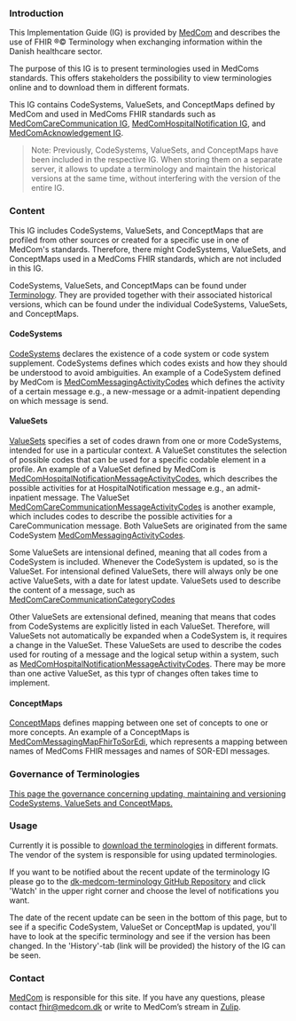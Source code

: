 ### Introduction

This Implementation Guide (IG) is provided by [MedCom](https://www.medcom.dk/) and describes the use of FHIR ®© Terminology when exchanging information within the Danish healthcare sector.

The purpose of this IG is to present terminologies used in MedComs standards. This offers stakeholders the possibility to view terminologies online and to download them in different formats. 

This IG contains CodeSystems, ValueSets, and ConceptMaps defined by MedCom and used in MedComs FHIR standards such as [MedComCareCommunication IG](https://build.fhir.org/ig/medcomdk/dk-medcom-carecommunication/), [MedComHospitalNotification IG](https://build.fhir.org/ig/medcomdk/dk-medcom-hospitalnotification/), and [MedComAcknowledgement IG](https://build.fhir.org/ig/medcomdk/dk-medcom-acknowledgement/). 

> Note: Previously, CodeSystems, ValueSets, and ConceptMaps have been included in the respective IG. When storing them on a separate server, it allows to update a terminology and maintain the historical versions at the same time, without interfering with the version of the entire IG.

### Content

This IG includes CodeSystems, ValueSets, and ConceptMaps that are profiled from other sources or created for a specific use in one of MedCom's standards. Therefore, there might CodeSystems, ValueSets, and ConceptMaps used in a MedComs FHIR standards, which are not included in this IG. 

CodeSystems, ValueSets, and ConceptMaps can be found under [Terminology](https://build.fhir.org/ig/medcomdk/dk-medcom-terminology/terminology.html). They are provided together with their associated historical versions, which can be found under the individual CodeSystems, ValueSets, and ConceptMaps. 

#### CodeSystems

[CodeSystems](https://hl7.org/fhir/codesystem.html) declares the existence of a code system or code system supplement. CodeSystems defines which codes exists and how they should be understood to avoid ambiguities. An example of a CodeSystem defined by MedCom is [MedComMessagingActivityCodes](https://build.fhir.org/ig/medcomdk/dk-medcom-terminology/CodeSystem-medcom-messaging-activityCodes.html) which defines the activity of a certain message e.g., a new-message or a admit-inpatient depending on which message is send.

#### ValueSets

[ValueSets](https://www.hl7.org/fhir/valueset.html) specifies a set of codes drawn from one or more CodeSystems, intended for use in a particular context. A ValueSet constitutes the selection of possible codes that can be used for a specific codable element in a profile. An example of a ValueSet defined by MedCom is [MedComHospitalNotificationMessageActivityCodes](https://build.fhir.org/ig/medcomdk/dk-medcom-terminology/ValueSet-medcom-hospitalNotification-messageActivities.html), which describes the possible activities for at HospitalNotification message e.g., an admit-inpatient message. The ValueSet [MedComCareCommunicationMessageActivityCodes](https://build.fhir.org/ig/medcomdk/dk-medcom-terminology/ValueSet-medcom-careCommunication-messagingActivities.html) is another example, which includes codes to describe the possible activities for a CareCommunication message. Both ValueSets are originated from the same CodeSystem [MedComMessagingActivityCodes](https://build.fhir.org/ig/medcomdk/dk-medcom-terminology/CodeSystem-medcom-messaging-activityCodes.html). 

Some ValueSets are intensional defined, meaning that all codes from a CodeSystem is included. Whenever the CodeSystem is updated, so is the ValueSet. For intensional defined ValueSets, there will always only be one active ValueSets, with a date for latest update. ValueSets used to describe the content of a message, such as [MedComCareCommunicationCategoryCodes](https://build.fhir.org/ig/medcomdk/dk-medcom-terminology/ValueSet-medcom-careCommunication-categories.html)

Other ValueSets are extensional defined, meaning that means that codes from CodeSystems are explicitly listed in each ValueSet. Therefore, will ValueSets not automatically be expanded when a CodeSystem is, it requires a change in the ValueSet. These ValueSets are used to describe the codes used for routing of a message and the logical setup within a system, such as [MedComHospitalNotificationMessageActivityCodes](https://build.fhir.org/ig/medcomdk/dk-medcom-terminology/ValueSet-medcom-hospitalNotification-messageActivities.html). There may be more than one active ValueSet, as this typr of changes often takes time to implement. 

#### ConceptMaps

[ConceptMaps](https://www.hl7.org/fhir/conceptmap.html) defines mapping between one set of concepts to one or more concepts. 
An example of a ConceptMaps is [MedComMessagingMapFhirToSorEdi](https://build.fhir.org/ig/medcomdk/dk-medcom-terminology/ConceptMap-medcom-messaging-mapFhirToSorEdi.html), which represents a mapping between names of MedComs FHIR messages and names of SOR-EDI messages. 

### Governance of Terminologies

[This page the governance concerning updating, maintaining and versioning CodeSystems, ValueSets and ConceptMaps.](https://medcomdk.github.io/MedCom-FHIR-Communication/#70-governance-for-terminiology)

### Usage 

Currently it is possible to [download the terminologies](https://build.fhir.org/ig/medcomdk/dk-medcom-terminology/downloads.html) in different formats. The vendor of the system is responsible for using updated terminologies. 

If you want to be notified about the recent update of the terminology IG please go to the [dk-medcom-terminology GitHub Repository](https://github.com/medcomdk/dk-medcom-terminology) and click 'Watch' in the upper right corner and choose the level of notifications you want. 

The date of the recent update can be seen in the bottom of this page, but to see if a specific CodeSystem, ValueSet or ConceptMap is updated, you'll have to look at the specific terminology and see if the version has been changed. In the 'History'-tab (link will be provided) the history of the IG can be seen. 

### Contact
[MedCom](https://www.medcom.dk/) is responsible for this site.
If you have any questions, please contact <fhir@medcom.dk> or write to MedCom’s stream in [Zulip](https://chat.fhir.org/#narrow/stream/315677-denmark.2Fmedcom.2FFHIRimplementationErfaGroup).
